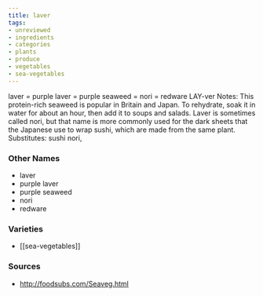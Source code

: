 ```yaml
---
title: laver
tags:
- unreviewed
- ingredients
- categories
- plants
- produce
- vegetables
- sea-vegetables
---
```

laver = purple laver = purple seaweed = nori = redware LAY-ver Notes: This protein-rich seaweed is popular in Britain and Japan. To rehydrate, soak it in water for about an hour, then add it to soups and salads. Laver is sometimes called nori, but that name is more commonly used for the dark sheets that the Japanese use to wrap sushi, which are made from the same plant. Substitutes: sushi nori,

### Other Names

* laver
* purple laver
* purple seaweed
* nori
* redware

### Varieties

* [[sea-vegetables]]

### Sources
* http://foodsubs.com/Seaveg.html
